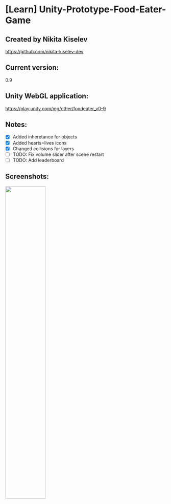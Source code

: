 # [Learn] Unity-Prototype-Food-Eater-Game
## Created by Nikita Kiselev
https://github.com/nikita-kiselev-dev

## Current version:
0.9

## Unity WebGL application:
https://play.unity.com/mg/other/foodeater_v0-9

## Notes:
- [x] Added inheretance for objects
- [x] Added hearts=lives icons
- [x] Changed collisions for layers
- [ ] TODO: Fix volume slider after scene restart
- [ ] TODO: Add leaderboard

## Screenshots:
<img src="https://user-images.githubusercontent.com/97218759/226806445-4772c7b3-4fd9-4fce-8955-84899d657b8e.png" width=50% height=50%>
